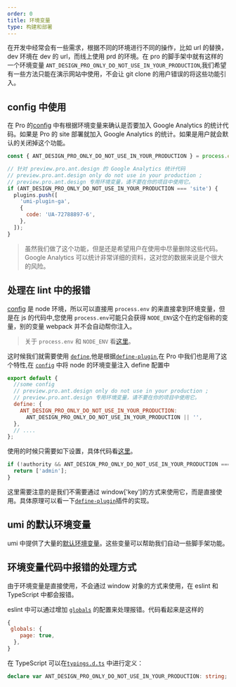 ```yaml
---
order: 0
title: 环境变量
type: 构建和部署
---
```


在开发中经常会有一些需求，根据不同的环境进行不同的操作，比如 url 的替换，dev 环境在 dev 的 url，而线上使用 prd 的环境。在 pro 的脚手架中就有这样的一个环境变量 `ANT_DESIGN_PRO_ONLY_DO_NOT_USE_IN_YOUR_PRODUCTION`,我们希望有一些方法只能在演示网站中使用，不会让 git clone 的用户错误的将这些功能引入。

## config 中使用

在 Pro 的[config](https://github.com/ant-design/ant-design-pro/blob/33f562974d1c72e077652223bd816a57933fe242/config/config.ts#L65) 中有根据环境变量来确认是否要加入 Google Analytics 的统计代码。如果是 Pro 的 site 部署就加入 Google Analytics 的统计。如果是用户就会默认的关闭掉这个功能。

```js
const { ANT_DESIGN_PRO_ONLY_DO_NOT_USE_IN_YOUR_PRODUCTION } = process.env;

// 针对 preview.pro.ant.design 的 Google Analytics 统计代码
// preview.pro.ant.design only do not use in your production ;
// preview.pro.ant.design 专用环境变量，请不要在你的项目中使用它。
if (ANT_DESIGN_PRO_ONLY_DO_NOT_USE_IN_YOUR_PRODUCTION === 'site') {
  plugins.push([
    'umi-plugin-ga',
    {
      code: 'UA-72788897-6',
    },
  ]);
}
```

> 虽然我们做了这个功能，但是还是希望用户在使用中尽量删除这些代码。 Google Analytics 可以统计非常详细的资料，这对您的数据来说是个很大的风险。

## 处理在 lint 中的报错

[config](https://github.com/ant-design/ant-design-pro/blob/33f562974d1c72e077652223bd816a57933fe242/config/config.ts) 是 node 环境，所以可以直接用 `process.env` 的来直接拿到环境变量，但是在 js 的代码中,您使用 `process.env`可能只会获得 `NODE_ENV`这个在约定俗称的变量，别的变量 webpack 并不会自动帮你注入。

> 关于 `process.env` 和 `NODE_ENV` 看[这里](https://webpack.docschina.org/guides/production/#%E6%8C%87%E5%AE%9A-mode)。

这时候我们就需要使用 [`define`](https://umijs.org/zh/config/#define),他是根据[`define-plugin`](https://webpack.docschina.org/plugins/define-plugin/),在 Pro 中我们也是用了这个特性,在 [`config`](https://github.com/ant-design/ant-design-pro/blob/33f562974d1c72e077652223bd816a57933fe242/config/config.ts#L65) 中将 node 的环境变量注入 define 配置中

```js
export default {
  //some config
  // preview.pro.ant.design only do not use in your production ;
  // preview.pro.ant.design 专用环境变量，请不要在你的项目中使用它。
  define: {
    ANT_DESIGN_PRO_ONLY_DO_NOT_USE_IN_YOUR_PRODUCTION:
      ANT_DESIGN_PRO_ONLY_DO_NOT_USE_IN_YOUR_PRODUCTION || '',
  },
  // ....
};
```

使用的时候只需要如下设置，具体代码看[这里](https://github.com/ant-design/ant-design-pro/blob/33f562974d1c72e077652223bd816a57933fe242/src/utils/authority.ts#L17)。

```js
if (!authority && ANT_DESIGN_PRO_ONLY_DO_NOT_USE_IN_YOUR_PRODUCTION === 'site') {
  return ['admin'];
}
```

这里需要注意的是我们不需要通过 window['key']的方式来使用它，而是直接使用。具体原理可以看一下[`define-plugin`](https://webpack.docschina.org/plugins/define-plugin/)插件的实现。

## umi 的默认环境变量

umi 中提供了大量的[默认环境变量](https://umijs.org/zh/guide/env-variables.html#%E5%A6%82%E4%BD%95%E9%85%8D%E7%BD%AE)。这些变量可以帮助我们自动一些脚手架功能。

## 环境变量代码中报错的处理方式

由于环境变量是直接使用，不会通过 window 对象的方式来使用，在 eslint 和 TypeScript 中都会报错。

eslint 中可以通过增加 [`globals`](https://eslint.org/docs/user-guide/configuring#specifying-globals) 的配置来处理报错。代码看起来是这样的

```js
{
 globals: {
    page: true,
  },
}
```

在 TypeScript 可以在[`typings.d.ts`](https://github.com/ant-design/ant-design-pro/blob/33f562974d1c72e077652223bd816a57933fe242/src/typings.d.ts#L18) 中进行定义：

```ts
declare var ANT_DESIGN_PRO_ONLY_DO_NOT_USE_IN_YOUR_PRODUCTION: string;
```
